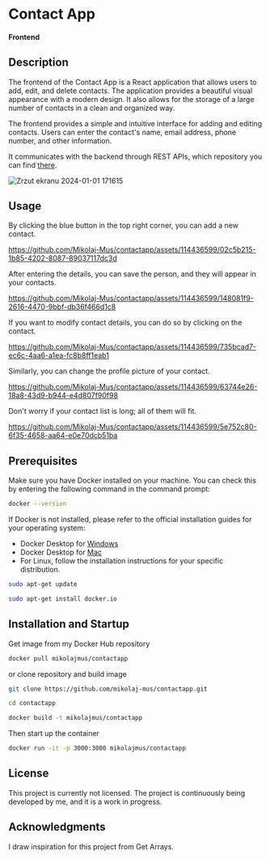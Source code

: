 
# Contact App
#### Frontend

## Description
The frontend of the Contact App is a React application that allows users to add, edit, and delete contacts. The application provides a beautiful visual appearance with a modern design. It also allows for the storage of a large number of contacts in a clean and organized way.


The frontend provides a simple and intuitive interface for adding and editing contacts. Users can enter the contact's name, email address, phone number, and other information.

It communicates with the backend through REST APIs, which repository you can find [there](https://github.com/Mikolaj-Mus/contactapi).

![Zrzut ekranu 2024-01-01 171615](https://github.com/Mikolaj-Mus/contactapp/assets/114436599/b3e5090a-1a07-453c-b987-ae25e35d2571)


## Usage
By clicking the blue button in the top right corner, you can add a new contact.


https://github.com/Mikolaj-Mus/contactapp/assets/114436599/02c5b215-1b85-4202-8087-89037117dc3d


After entering the details, you can save the person, and they will appear in your contacts.


https://github.com/Mikolaj-Mus/contactapp/assets/114436599/148081f9-2616-4470-9bbf-db36f466d1c8


If you want to modify contact details, you can do so by clicking on the contact.


https://github.com/Mikolaj-Mus/contactapp/assets/114436599/735bcad7-ec6c-4aa6-a1ea-fc8b8ff1eab1


Similarly, you can change the profile picture of your contact.


https://github.com/Mikolaj-Mus/contactapp/assets/114436599/63744e26-18a8-43d9-b944-e4d807f90f98

Don't worry if your contact list is long; all of them will fit.


https://github.com/Mikolaj-Mus/contactapp/assets/114436599/5e752c80-6f35-4658-aa64-e0e70dcb51ba



## Prerequisites
Make sure you have Docker installed on your machine. You can check this by entering the following command in the command prompt:

```bash
docker --version
```
If Docker is not installed, please refer to the official installation guides for your operating system:

- Docker Desktop for [Windows](https://docs.docker.com/desktop/install/windows-install/)
- Docker Desktop for [Mac](https://docs.docker.com/desktop/install/mac-install/)
- For Linux, follow the installation instructions for your specific distribution.
```bash
sudo apt-get update

sudo apt-get install docker.io
```
## Installation and Startup
Get image from my Docker Hub repository
```bash
docker pull mikolajmus/contactapp
```
or clone repository and build image
```bash
git clone https://github.com/mikolaj-mus/contactapp.git

cd contactapp

docker build -t mikolajmus/contactapp
```
Then start up the container
```bash
docker run -it -p 3000:3000 mikolajmus/contactapp
```
## License

This project is currently not licensed. The project is continuously being developed by me, and it is a work in progress.

## Acknowledgments

I draw inspiration for this project from Get Arrays.
